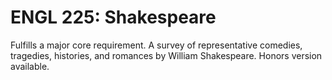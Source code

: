 # ENGL 225: Shakespeare

Fulfills a major core requirement. A survey of representative comedies, tragedies, histories, and romances by William Shakespeare. Honors version available.